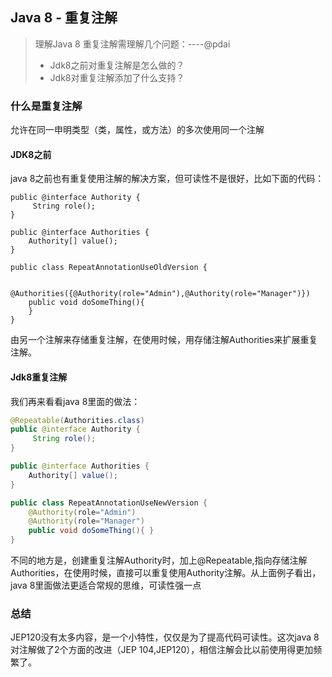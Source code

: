 ## Java 8 - 重复注解

> 理解Java 8 重复注解需理解几个问题：----@pdai
> + Jdk8之前对重复注解是怎么做的？
> + Jdk8对重复注解添加了什么支持？

### 什么是重复注解

允许在同一申明类型（类，属性，或方法）的多次使用同一个注解

#### JDK8之前
java 8之前也有重复使用注解的解决方案，但可读性不是很好，比如下面的代码：

```
public @interface Authority {
     String role();
}

public @interface Authorities {
    Authority[] value();
}

public class RepeatAnnotationUseOldVersion {

    @Authorities({@Authority(role="Admin"),@Authority(role="Manager")})
    public void doSomeThing(){
    }
}
```

由另一个注解来存储重复注解，在使用时候，用存储注解Authorities来扩展重复注解。

#### Jdk8重复注解

我们再来看看java 8里面的做法：

```java
@Repeatable(Authorities.class)
public @interface Authority {
     String role();
}

public @interface Authorities {
    Authority[] value();
}

public class RepeatAnnotationUseNewVersion {
    @Authority(role="Admin")
    @Authority(role="Manager")
    public void doSomeThing(){ }
}
```

不同的地方是，创建重复注解Authority时，加上@Repeatable,指向存储注解Authorities，在使用时候，直接可以重复使用Authority注解。从上面例子看出，java 8里面做法更适合常规的思维，可读性强一点


### 总结

JEP120没有太多内容，是一个小特性，仅仅是为了提高代码可读性。这次java 8对注解做了2个方面的改进（JEP 104,JEP120），相信注解会比以前使用得更加频繁了。